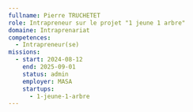 ```yaml
---
fullname: Pierre TRUCHETET
role: Intrapreneur sur le projet "1 jeune 1 arbre"
domaine: Intraprenariat
competences:
  - Intrapreneur(se)
missions:
  - start: 2024-08-12
    end: 2025-09-01
    status: admin
    employer: MASA
    startups:
      - 1-jeune-1-arbre
---
```

